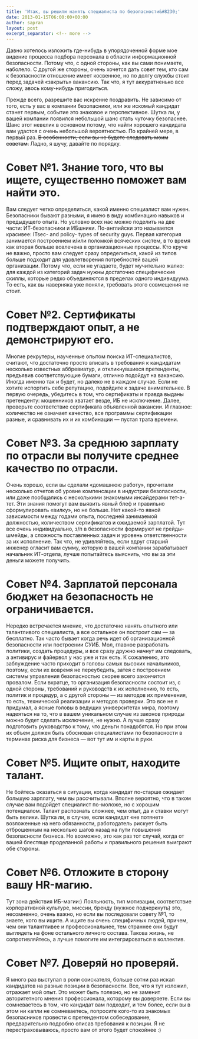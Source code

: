 ```yaml
---
title: 'Итак, вы решили нанять специалиста по безопасности&#8230;'
date: 2013-01-15T06:00:00+00:00
author: sapran
layout: post
excerpt_separator: <!-- more -->
---
```

Давно хотелось изложить где-нибудь в упорядоченной форме мое видение процесса подбора персонала в области информационной безопасности. Потому что, с одной стороны, как вы сами понимаете, наболело. С другой же стороны, очень хочется дать совет тем, кто сам к безопасности отношение имеет косвенное, но по долгу службы стоит перед задачей &#171;закрыть&#187; вакансию. Так что, я тут аккуратненько все сложу, авось кому-нибудь пригодиться.
<!-- more -->

Прежде всего, разрешите вас искренне поздравить. Не зависимо от того, есть у вас в компании безопасники, или же искомый кандидат станет первым, событие это знаковое и перспективное. Шутка ли, у вашей компании появился небольшой шанс стать чуточку безопаснее. Шанс этот невелик в основном потому, что найти хорошего кандидата вам удастся с очень небольшой вероятностью. По крайней мере, в первый раз. <strike>В особенности, если вы не будете следовать моим советам.</strike> Ладно, я шучу, давайте по порядку.

# Совет №1. Знание того, что вы ищете, существенно поможет вам найти это.

Вам следует четко определиться, какой именно специалист вам нужен. Безопасники бывают разными, я имею в виду комбинацию навыков и предыдущего опыта. Но условно всех нас можно поделить на две части: ИТ-безопасники и ИБшники. По-английски это называется красивее: ITsec- and policy- types of security guys. Первая категория занимается построением и/или поломкой всяческих систем, в то время как вторая больше вовлечена в организационные процессы. Кто круче не важно, просто вам следует сразу определиться, какой из типов больше подходит для удовлетворения потребностей вашей организации. Потому что, если не угадаете, будет мучительно жалко: для каждой из категорий задач нужны достаточно специфические скиллы, которые редко объединяются в пределах одного индивидуума. То есть, как вы наверняка уже поняли, требовать этого совмещения не стоит.
  
# Совет №2. Сертификаты подтверждают опыт, а не демонстрируют его.

Многие рекрутеры, наученные опытом поиска ИТ-специалистов, считают, что достаточно просто вписать в требования к кандидатам несколько известных аббревиатур, и откликнувшиеся претенденты, предъявив соответствующие бумаги, отлично подойдут на вакансию. Иногда именно так и будет, но далеко не в каждом случае. Если не хотите испортить себе репутацию, подойдите к задаче внимательнее. В первую очередь, убедитесь в том, что сертификаты и правда выданы претенденту: мошенников хватает везде, ИБ не исключение. Далее, проверьте соответствие сертификата объявленной вакансии. И главное: количество не означает качество, все программы сертификации разные, и сравнивать их и их комбинации &#8212; пустая трата времени.  

# Совет №3. За среднюю зарплату по отрасли вы получите среднее качество по отрасли.

Очень хорошо, если вы сделали &#171;домашнюю работу&#187;, прочитали несколько отчетов об уровне компенсации в индустрии безопасности, или даже пообщались с несколькими знакомыми инсайдерами тет-а-тет. Эти знания помогут вам выявить явный блеф и правильно сформулировать &#171;вилку&#187;, но не больше. Нет какой-то явной зависимости между годами опыта, последней занимаемой должностью, количеством сертификатов и ожидаемой зарплатой. Тут все очень индивидуально, з/п в безопасности формируют не грейды-шмейды, а сложность поставленных задач и уровень ответственности за их исполнение. Так что, не удивляйтесь, если вдруг старший инженер огласит вам сумму, которую в вашей компании зарабатывает начальник ИТ-отдела, лучше попытайтесь выяснить, что вы за эти деньги можете получить.

# Совет №4. Зарплатой персонала бюджет на безопасность не ограничивается.

Нередко встречается мнение, что достаточно нанять опытного или талантливого специалиста, а все остальное он построит сам &#8212; за бесплатно. Так часто бывает когда речь идет об организационной безопасности или построении СУИБ. Мол, главное разработать политики, создать процедуры, и все сразу дружно начнут им следовать, а антивирус и файервол у нас уже и так есть. К сожалению, это заблуждение часто приходит в головы самых высоких начальников, поэтому, если их вовремя не переубедить, затея с построением системы управления безопасностью скорее всего закончится провалом. Если вкратце, то организация безопасности состоит из, с одной стороны, требований и руководств к их исполнению, то есть, политик и процедур, а с другой стороны &#8212; из методов их применения, то есть, технической реализации и методов проверки. Это все не я придумал, а ясные головы в ведущих университетах мира, поэтому надеяться на то, что в вашем уникальном случае из законов природы можно будет сделать исключение, не нужно. А лучше сразу  подготовить руководство к тому, что деньги понадобятся. Но при этом их объем должен быть обоснован специалистами по безопасности в терминах риска для бизнеса &#8212; вот тут им и карты в руки.

# Совет №5. Ищите опыт, находите талант.

Не бойтесь оказаться в ситуации, когда кандидат по-старше ожидает б<i>о</i>льшую зарплату, чем вы рассчитывали. Вполне вероятно, что в таком случае вам подойдет специалист по-моложе, но с хорошим потенциалом. Талант распознать сложнее, чем опыт, да и ставки могут быть велики. Шутка ли, в случае, если кандидат &#171;не потянет&#187; возложенные на него обязанности, работодатель рискует быть отброшенным на несколько шагов назад на пути повышения безопасности бизнеса. Но возможно, это как раз тот случай, когда от вашей блестяще проделанной работы и правильного решения выиграют обе стороны.
      
# Совет №6. Отложите в сторону вашу HR-магию.

Тут зона действия ИБ-магии:) Лояльность, тип мотивации, соответствие корпоративной культуре, миссии, бренду (нужное подчеркнуть) это, несомненно, очень важно, но если вы последовали совету №1, то знаете, кого вы ищите. А ищите вы очень специфичных людей, причем, чем они талантливее и профессиональнее, тем страннее они будут выглядеть на фоне остального личного состава. Такова жизнь, не сопротивляйтесь, а лучше помогите им интегрироваться в коллектив.

# Совет №7. Доверяй но проверяй.

Я много раз выступал в роли соискателя, больше сотни раз искал кандидатов на разные позиции в безопасности. Все, что я тут изложил, отражает мой опыт. Это может быть полезно, но не заменит авторитетного мнения профессионала, которому вы доверяете. Если вы сомневаетесь в том, что кандидат вам подходит, и тем более, если вы в этом ни капли не сомневаетесь, попросите кого-то из знакомых безопасников провести с претендентом собеседование, предварительно подробно описав требования к позиции. Я не перестраховываюсь, просто вам от этого будет спокойнее :) 